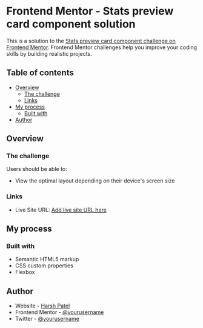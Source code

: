 # Frontend Mentor - Stats preview card component solution

This is a solution to the [Stats preview card component challenge on Frontend Mentor](https://www.frontendmentor.io/challenges/stats-preview-card-component-8JqbgoU62). Frontend Mentor challenges help you improve your coding skills by building realistic projects.

## Table of contents

- [Overview](#overview)
  - [The challenge](#the-challenge)
  - [Links](#links)
- [My process](#my-process)
  - [Built with](#built-with)
- [Author](#author)

## Overview

### The challenge

Users should be able to:

- View the optimal layout depending on their device's screen size

### Links

- Live Site URL: [Add live site URL here](https://stats-preview-1.herokuapp.com/)

## My process

### Built with

- Semantic HTML5 markup
- CSS custom properties
- Flexbox

## Author

- Website - [Harsh Patel]()
- Frontend Mentor - [@yourusername](https://www.frontendmentor.io/profile/harsh72835)
- Twitter - [@yourusername](https://twitter.com/0Harsh7)
